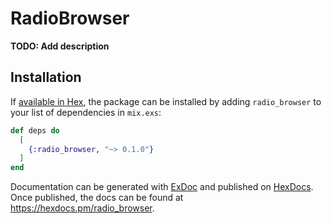 # RadioBrowser

**TODO: Add description**

## Installation

If [available in Hex](https://hex.pm/docs/publish), the package can be installed
by adding `radio_browser` to your list of dependencies in `mix.exs`:

```elixir
def deps do
  [
    {:radio_browser, "~> 0.1.0"}
  ]
end
```

Documentation can be generated with [ExDoc](https://github.com/elixir-lang/ex_doc)
and published on [HexDocs](https://hexdocs.pm). Once published, the docs can
be found at <https://hexdocs.pm/radio_browser>.

